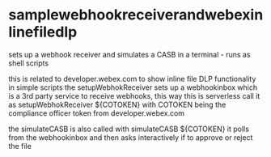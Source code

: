 # samplewebhookreceiverandwebexinlinefiledlp
sets up a webhook receiver and simulates a CASB in a terminal - runs as shell scripts


this is related to developer.webex.com to show inline file DLP functionality in simple scripts
the setupWebhokReceiver sets up a webhookinbox which is a 3rd party service to receive webhooks, this way this is serverless
call it as setupWebhokReceiver ${COTOKEN} with COTOKEN being the compliance officer token from developer.webex.com

the simulateCASB is also called with simulateCASB ${COTOKEN}
it polls from the webhookinbox and then asks interactively if to approve or reject the file
